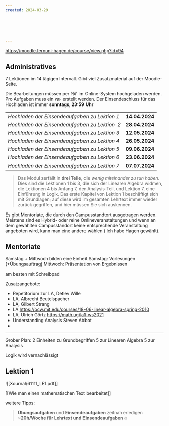 ```yaml
---
created: 2024-03-29






---
```


https://moodle.fernuni-hagen.de/course/view.php?id=94

## Administratives

7 Lektionen im 14 tägigen Intervall. Gibt viel Zusatzmaterial auf der Moodle-Seite.

Die Bearbeitungen müssen per `PDF` im Online-System hochgeladen werden. Pro Aufgaben muss ein `PDF` erstellt werden.
Der Einsendeschluss für das Hochladen ist immer **sonntags, 23:59 Uhr**

|                                                     |                |
| --------------------------------------------------- | -------------- |
| _Hochladen der Einsendeaufgaben zu Lektion 1_       | **14.04.2024** |
| _Hochladen der Einsendeaufgaben zu Lektion  2 <br>_ | **28.04.2024** |
| _Hochladen der Einsendeaufgaben zu Lektion 3 <br>_  | **12.05.2024** |
| _Hochladen der Einsendeaufgaben zu Lektion 4 <br>_  | **26.05.2024** |
| _Hochladen der Einsendeaufgaben zu Lektion 5 <br>_  | **09.06.2024** |
| _Hochladen der Einsendeaufgaben zu Lektion 6 <br>_  | **23.06.2024** |
| _Hochladen der Einsendeaufgaben zu Lektion 7 <br>_  | **07.07.2024** |

> Das Modul zerfällt in **drei Teile**, die _wenig miteinander zu tun haben_. Dies sind die Lektionen 1 bis 3, die sich der Linearen Algebra widmen, die Lektionen 4 bis Anfang 7, der Analysis-Teil, und Lektion 7, eine Einführung in Logik. Das erste Kapitel von Lektion 1 beschäftigt sich mit Grundlagen; auf diese wird im gesamten Lehrtext immer wieder zurück gegriffen, und hier müssen Sie sich auskennen.

Es gibt Mentoriate, die durch den Campusstandtort ausgetragen werden. Meistens sind es Hybrid- oder reine Onlineveranstaltungen und wenn an dem gewählten Campusstandort keine entsprechende Veranstaltung angeboten wird, kann man eine andere wählen ( Ich habe Hagen gewählt).

## Mentoriate

Samstag + Mittwoch bilden eine Einheit
Samstag: Vorlesungen (+Übungsauftrag)
Mittwoch: Präsentation von Ergebnissen

am besten mit Schreibpad

Zusatzangebote:

- Repetitorium zur LA, Detlev Wille
- LA, Albrecht Beutelspacher
- LA, Gilbert Strang
- LA https://ocw.mit.edu/courses/18-06-linear-algebra-spring-2010
- LA, Ulrich Görtz https://math.ug/la1-ws2021
- Understanding Analysis Steven Abbot
-

---

Grober Plan:
2 Einheiten zu Grundbegriffen
5 zur Linearen Algebra
5 zur Analysis

Logik wird vernachlässigt

## Lektion 1

![[Xournal/61111_LE1.pdf]]

[[Wie man einen mathematischen Text bearbeitet]]

weitere Tipps:

> **Übungsaufgaben** und **Einsendeaufgaben** zeitnah erledigen
> **~20h/Woche für Lehrtext und Einsendeaufgaben** 🔥
